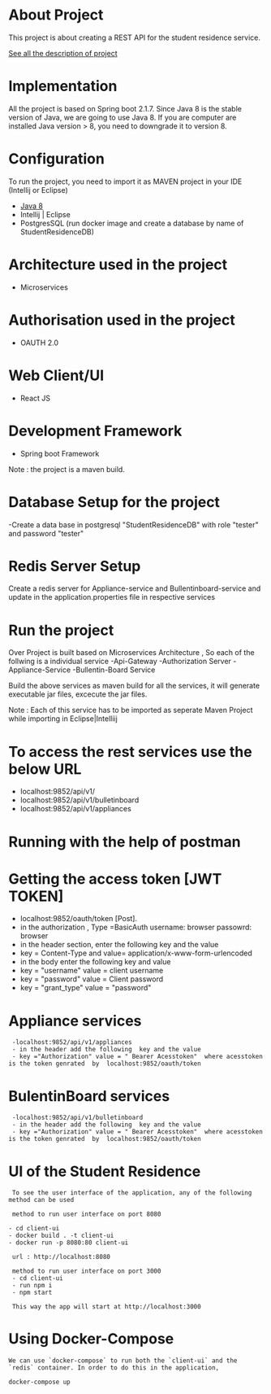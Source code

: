 # About Project
This project is about creating a REST API for the student residence service. 

[See all the description of project](https://gitlab.rz.uni-bamberg.de/dsg/projects/rest-apis/option-a2/blob/master/PROJECT_DESCRIPTION.md)

# Implementation
All the project is based on Spring boot 2.1.7. Since Java 8 is the stable version of Java, we are going to use Java 8. If you are computer are installed Java version > 8, you need to downgrade it to version 8.

# Configuration
To run the project, you need to import it as MAVEN project in your IDE (Intellij or Eclipse) 
 - [Java 8](https://www.oracle.com/technetwork/java/javase/downloads/jdk8-downloads-2133151.html) 
 - Intellij | Eclipse
 - PostgresSQL (run docker image and create a database by name of StudentResidenceDB)

# Architecture  used in the project 
 - Microservices

# Authorisation  used in the project 
 - OAUTH 2.0

# Web Client/UI 
 - React JS

# Development Framework
 - Spring boot Framework

 
Note : the project is a maven build.
  
  


# Database Setup  for the project 
-Create a data base in postgresql "StudentResidenceDB"  with role "tester" and password "tester"

# Redis Server Setup
Create a redis server for  Appliance-service and Bullentinboard-service and update in the application.properties file  in respective services

# Run the project
 Over Project is built based  on Microservices  Architecture , So each of the follwing is  a individual service
    -Api-Gateway
    -Authorization Server
    -Appliance-Service
    -Bullentin-Board Service
    
   Build the above services as maven build for all the services, it will generate executable jar files, excecute the jar files. 
    
   Note : Each of this service has to be imported as seperate Maven Project  while importing in Eclipse|Intelliij
    
    


# To access the rest services use the below URL
 - localhost:9852/api/v1/
 - localhost:9852/api/v1/bulletinboard
 - localhost:9852/api/v1/appliances

# Running with the help of postman
  # Getting the access token [JWT TOKEN]
   - localhost:9852/oauth/token [Post].
   - in the authorization , Type =BasicAuth  username: browser passowrd: browser
   - in the header section, enter the following key and the value 
   - key = Content-Type and value= application/x-www-form-urlencoded
   - in the body enter the  following key and value 
   -  key = "username" value =  client username 
   -  key = "password" value = Client password 
   -  key = "grant_type"   value = "password"
 
   
 # Appliance services
     -localhost:9852/api/v1/appliances
     - in the header add the following  key and the value 
     - key ="Authorization" value = " Bearer Acesstoken"  where acesstoken is the token genrated  by  localhost:9852/oauth/token
    

 # BulentinBoard  services
     -localhost:9852/api/v1/bulletinboard
     - in the header add the following  key and the value 
     - key ="Authorization" value = " Bearer Acesstoken"  where acesstoken is the token genrated  by  localhost:9852/oauth/token
   
  # UI of the Student Residence
     To see the user interface of the application, any of the following method can be used 
  
     method to run user interface on port 8080
     
    - cd client-ui
    - docker build . -t client-ui
    - docker run -p 8080:80 client-ui

     url : http://localhost:8080
     
     method to run user interface on port 3000
     - cd client-ui
     - run npm i
     - npm start
     
     This way the app will start at http://localhost:3000
     
  # Using Docker-Compose
    
    We can use `docker-compose` to run both the `client-ui` and the `redis` container. In order to do this in the application,
    
   `docker-compose up` 
   
   